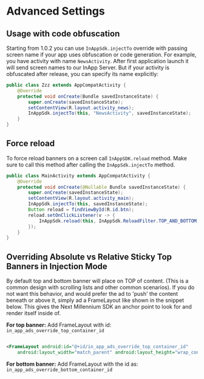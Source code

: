 # Advanced Settings

## Usage with code obfuscation

Starting from 1.0.2 you can use `InAppSdk.injectTo` override with passing screen name if your app
uses obfuscation or code generation. For example, you have activity with name `NewsActivity`. After
first application launch it will send screen names to our InApp Server. But if your activity is
obfuscated after release, you can specify its name explicitly:

```java
public class Zzz extends AppCompatActivity {
    @Override
    protected void onCreate(Bundle savedInstanceState) {
        super.onCreate(savedInstanceState);
        setContentView(R.layout.activity_news);
        InAppSdk.injectTo(this, "NewsActivity", savedInstanceState);
    }
}
```

## Force reload

To force reload banners on a screen call  `InAppSDK.reload` method. Make sure to call this method
after calling the `InAppSdk.injectTo` method.

```java
public class MainActivity extends AppCompatActivity {
    @Override
    protected void onCreate(@Nullable Bundle savedInstanceState) {
        super.onCreate(savedInstanceState);
        setContentView(R.layout.activity_main);
        InAppSdk.injectTo(this, savedInstanceState);
        Button reload = findViewById(R.id.btn);
        reload.setOnClickListener(v -> {
            InAppSdk.reload(this, InAppSdk.ReloadFilter.TOP_AND_BOTTOM);
        });
    }
}
```

## Overriding Absolute vs Relative Sticky Top Banners in Injection Mode

By default top and bottom banner will place on TOP of content. (This is a common design with
scrolling lists and other common scenarios). If you do not want this behavior, and would prefer the
ad to 'push' the content beneath or above it, simply ad a FrameLayout like shown in the snippet
below. This gives the Next Millennium SDK an anchor point to look for and render itself inside of.

**For top banner:**  Add FrameLayout with id:
`in_app_ads_override_top_container_id`

```xml

<FrameLayout android:id="@+id/in_app_ads_override_top_container_id"
    android:layout_width="match_parent" android:layout_height="wrap_content" />
```

**For bottom banner:** Add FrameLayout with the id as:
`in_app_ads_override_bottom_container_id`
